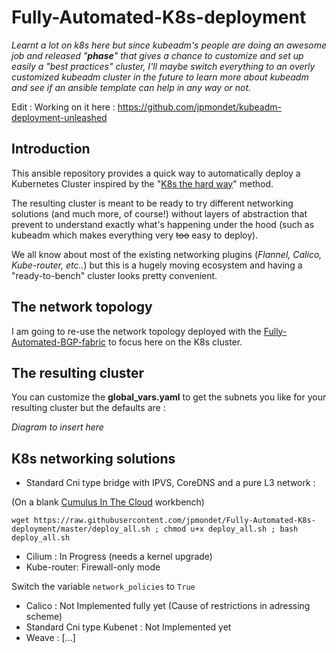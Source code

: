 # Fully-Automated-K8s-deployment

*Learnt a lot on k8s here but since kubeadm's people are doing an awesome job and released "**phase**" that gives a chance to customize and set up easily a "best practices" cluster, I'll maybe switch everything to an overly customized kubeadm cluster in the future to learn more about kubeadm and see if an ansible template can help in any way or not.*

Edit : Working on it here : https://github.com/jpmondet/kubeadm-deployment-unleashed

## Introduction

This ansible repository provides a quick way to automatically deploy a Kubernetes Cluster inspired by the "[K8s the hard way](https://github.com/kelseyhightower/kubernetes-the-hard-way)" method.

The resulting cluster is meant to be ready to try different networking solutions (and much more, of course!) without layers of abstraction that prevent to understand exactly what's happening under the hood (such as kubeadm which makes everything very ~~too~~ easy to deploy).

We all know about most of the existing networking plugins (*Flannel, Calico, Kube-router, etc..*) but this is a hugely moving ecosystem and having a "ready-to-bench" cluster looks pretty convenient.

## The network topology

I am going to re-use the network topology deployed with the [Fully-Automated-BGP-fabric](https://github.com/jpmondet/Fully-Automated-BGP-fabric) to focus here on the K8s cluster.

## The resulting cluster

You can customize the **global_vars.yaml** to get the subnets you like for your resulting cluster but the defaults are : 

*Diagram to insert here*

## K8s networking solutions

* Standard Cni type bridge with IPVS, CoreDNS and a pure L3 network : 

(On a blank [Cumulus In The Cloud](https://cumulusnetworks.com/products/cumulus-in-the-cloud/) workbench)

```
wget https://raw.githubusercontent.com/jpmondet/Fully-Automated-K8s-deployment/master/deploy_all.sh ; chmod u+x deploy_all.sh ; bash deploy_all.sh
```

* Cilium : In Progress (needs a kernel upgrade)
* Kube-router: Firewall-only mode

Switch the variable ``network_policies`` to ``True``

* Calico : Not Implemented fully yet (Cause of restrictions in adressing scheme)
* Standard Cni type Kubenet : Not Implemented yet 
* Weave :
[...]
